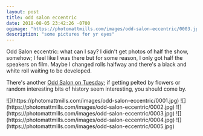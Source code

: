 ```yaml
---
layout: post
title: odd salon eccentric
date: 2018-08-05 23:42:26 -0700
ogimage: "https://photomattmills.com/images/odd-salon-eccentric/0003.jpg"
description: "some pictures for yr eyes"
---
```


Odd Salon eccentric: what can I say? I didn't get photos of half the show, somehow; I feel like I was there but for some reason, I only got half the speakers on film. Maybe I changed rolls halfway and there's a black and white roll waiting to be developed.

There's another [Odd Salon on Tuesday](https://www.oddsalon.com/salon/contraption/); if getting pelted by flowers or random interesting bits of history seem interesting, you should come by.  

<span style="display:block;" class="center">
  ![](https://photomattmills.com/images/odd-salon-eccentric/0001.jpg)
<span class="caption"></span>
![](https://photomattmills.com/images/odd-salon-eccentric/0002.jpg)
<span class="caption"></span>
![](https://photomattmills.com/images/odd-salon-eccentric/0003.jpg)
<span class="caption"></span>
![](https://photomattmills.com/images/odd-salon-eccentric/0004.jpg)
<span class="caption"></span>
![](https://photomattmills.com/images/odd-salon-eccentric/0005.jpg)
<span class="caption"></span>
</span>
